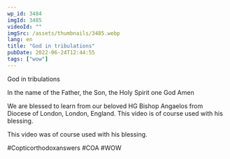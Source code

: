 ```yaml
---
wp_id: 3484
imgId: 3485
videoId: ""
imgSrc: /assets/thumbnails/3485.webp
lang: en
title: "God in tribulations"
pubDate: 2022-06-24T12:44:55
tags: ["wow"]
---
```


<!-- page: 6 -->

<p>God in tribulations</p>
<p>In the name of the Father, the Son, the Holy Spirit one God Amen </p>
<p>We are blessed to learn from our beloved HG Bishop Angaelos from Diocese of London, London, England. This video is of course used with his blessing.</p>
<p>This video was of course used with his blessing. </p>
<p>#Copticorthodoxanswers #COA #WOW</p>

